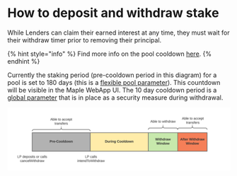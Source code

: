 # How to deposit and withdraw stake

While Lenders can claim their earned interest at any time, they must wait for their withdraw timer prior to removing their principal.&#x20;

{% hint style="info" %}
Find more info on the pool cooldown [here](https://github.com/maple-labs/maple-core/wiki/FDT-Exit-Defense-Mechanisms).
{% endhint %}

Currently the staking period (pre-cooldown period in this diagram) for a pool is set to 180 days (this is a [flexible pool parameter](../maple-protocol-v1.0.0.md#flexible-parameters)). This countdown will be visible in the Maple WebApp UI. The 10 day cooldown period is a [global parameter](../maple-protocol-v1.0.0.md#global-parameters) that is in place as a security measure during withdrawal.

![Withdraw Timeline](../../.gitbook/assets/cooldown.png)


